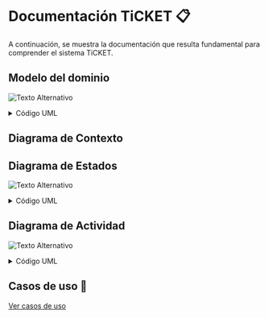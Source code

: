 # Documentación TiCKET 📋

A continuación, se muestra la documentación que resulta fundamental para comprender el sistema TiCKET.

## Modelo del dominio

![Texto Alternativo](ruta/a/la/imagen.jpg)

<details>
  <summary>Código UML</summary>

    @startuml Modelo del dominio Ticket
    'https://plantuml.com/sequence-diagram
    title Modelo del dominio Ticket

    class usuario{ 
        +usuario
        +contraseña
        +correo  
    }

    class rol{ 
        +tipo
    }

    class ticket{
        +etiqueta
        +fecha
        +estado 
    }

    class historial{ 
        +fecha
    }

    class informe{ 
        +descripcion
    }

    class proyecto

    usuario *-- rol
    usuario -- ticket
    ticket .. proyecto
    ticket *-- historial

    historial -d- informe : > permite generar

    @enduml
</details>

## Diagrama de Contexto




## Diagrama de Estados

![Texto Alternativo](ruta/a/la/imagen.jpg)

<details>
  <summary>Código UML</summary>

    @startuml

    [*] -->  CrearTicket

    CrearTicket -r-> Pendiente

    Pendiente -r-> Cerrado
    Pendiente -r-> EnProceso

    EnProceso -r-> Resuelto
    EnProceso -r-> EnProceso
    EnProceso --> EnEspera

    EnEspera --> EnProceso

    Resuelto -r-> EsperandoValidacion

    EsperandoValidacion -r-> Cerrado
    EsperandoValidacion -r-> EnProceso

    Cerrado -r-> [*]

    @enduml
</details>

## Diagrama de Actividad

![Texto Alternativo](ruta/a/la/imagen.jpg)

<details>
  <summary>Código UML</summary>

    @startuml

    (*) -->  Cliente utiliza el Core
    if "¿Existe Error?" then
      -->[Si] Administrador Recibe Ticket
      --> Administrador Asigna Desarrollador
      --> Desarrollador da Seguimiento al Ticket
      --> Desarrollador Solventa Error
      --> Administrador Valida la Solución
      if "¿Solucion Validada?" then
        -->[Si] Administrador Cierra Ticket
        --> (*)
        else
        -->[No] Desarrollador da Seguimiento al Ticket
      endif
    else
    -->[No] (*)
    endif

    @enduml
</details>

## Casos de uso 🍃
[Ver casos de uso](/modelosUML/CasosDeUsos/README.md)